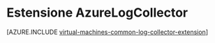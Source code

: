 <properties
   pageTitle="Estensione macchine Virtuali AzureLogCollector | Microsoft Azure"
   description="Descrive l'estensione AzureLogCollector VM, che consente di raccogliere tutti i file di log e raggruppate in un'unica posizione di archiviazione Azure."
   services="virtual-machines-windows"
   documentationCenter="virtual-machines"
   authors="squillace"
   manager="timlt"
   editor=""/>

<tags
   ms.service="virtual-machines-windows"
   ms.devlang="powershell"
   ms.topic="article"
   ms.tgt_pltfrm="vm-windows"
   ms.workload="infrastructure"
   ms.date="08/23/2016"
   ms.author="rasquill"/>

# <a name="azurelogcollector-extension"></a>Estensione AzureLogCollector



[AZURE.INCLUDE [virtual-machines-common-log-collector-extension](../../includes/virtual-machines-common-log-collector-extension.md)]
